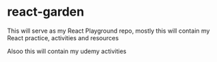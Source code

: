 # react-garden
This will serve as my React Playground repo, mostly this will contain my React practice, activities and resources

Alsoo this will contain my udemy activities
